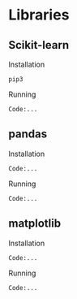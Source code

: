 # Libraries

## Scikit-learn
Installation
```cli
pip3
```

Running
```
Code:...
```

## pandas
Installation
```
Code:...
```

Running
```
Code:...
```

## matplotlib
Installation
```
Code:...
```

Running
```
Code:...
```
